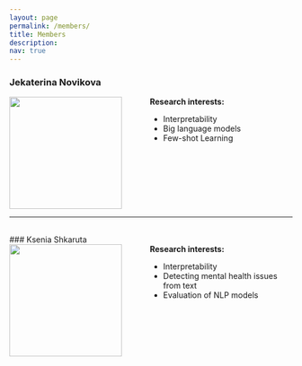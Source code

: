 ```yaml
---
layout: page
permalink: /members/
title: Members
description:
nav: true
---
```


### Jekaterina Novikova
<div style = "overflow:hidden">                
   <div style = "float: left"><img src="{{ 'JN.jpg' | prepend: '/assets/img/' | prepend: site.baseurl | prepend: site.url }}" width="200"></div>
   <div style = "padding-left: 250px">
     <strong>Research interests:</strong>
       <ul>
          <li>Interpretability</li>
          <li>Big language models</li>
          <li>Few-shot Learning</li>
       </ul>
   </div>
</div>
<hr>

<br>
### Ksenia Shkaruta
<div style = "overflow:hidden">                
   <div style = "float: left"><img src="{{ 'KS.jpeg' | prepend: '/assets/img/' | prepend: site.baseurl | prepend: site.url }}" width="200"></div>
   <div style = "padding-left: 250px">
     <strong>Research interests:</strong>
       <ul>
          <li>Interpretability</li>
          <li>Detecting mental health issues from text</li>
          <li>Evaluation of NLP models</li>
       </ul>
   </div>
</div>

